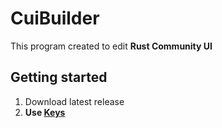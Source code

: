 # CuiBuilder
This program created to edit **Rust Community UI**

## Getting started
1. Download latest release
2. **Use [Keys](github/KEYS.md)**
